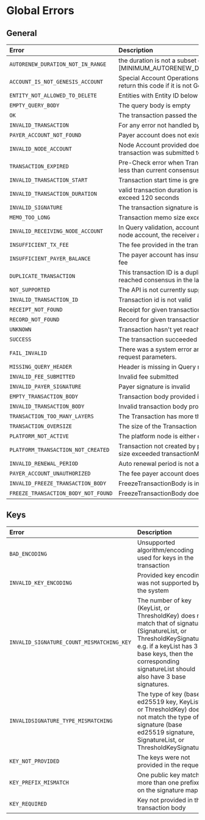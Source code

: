 # Global Errors

## General

| Error  | Description |
| :--- | :--- |
| `AUTORENEW_DURATION_NOT_IN_RANGE` | the duration is not a subset of \[MINIMUM\_AUTORENEW\_DURATION,MAXIMUM\_AUTORENEW\_DURATION\] |
| `ACCOUNT_IS_NOT_GENESIS_ACCOUNT` | Special Account Operations should be performed by only Genesis account, return this code if it is not Genesis Account |
| `ENTITY_NOT_ALLOWED_TO_DELETE` | Entities with Entity ID below 1000 are not allowed to be deleted |
| `EMPTY_QUERY_BODY` | The query body is empty |
| `OK` | The transaction passed the precheck validations. |
| `INVALID_TRANSACTION` | For any error not handled by specific error codes listed below. |
| `PAYER_ACCOUNT_NOT_FOUND` | Payer account does not exist. |
| `INVALID_NODE_ACCOUNT` | Node Account provided does not match the node account of the node the transaction was submitted to. |
| `TRANSACTION_EXPIRED` | Pre-Check error when TransactionValidStart + transactionValidDuration is less than current consensus time. |
| `INVALID_TRANSACTION_START` | Transaction start time is greater than current consensus time |
| `INVALID_TRANSACTION_DURATION` | valid transaction duration is a positive non zero number that does not exceed 120 seconds |
| `INVALID_SIGNATURE` | The transaction signature is not valid |
| `MEMO_TOO_LONG` | Transaction memo size exceeded 100 bytes |
| `INVALID_RECEIVING_NODE_ACCOUNT` | In Query validation, account with +ve\(amount\) value should be Receiving node account, the receiver account should be only one account in the list |
| `INSUFFICIENT_TX_FEE` | The fee provided in the transaction is insufficient for this type of transaction |
| `INSUFFICIENT_PAYER_BALANCE` | The payer account has insufficient cryptocurrency to pay the transaction fee |
| `DUPLICATE_TRANSACTION` | This transaction ID is a duplicate of one that was submitted to this node or reached consensus in the last 180 seconds \(receipt period\) |
| `NOT_SUPPORTED` | The API is not currently supported |
| `INVALID_TRANSACTION_ID` | Transaction id is not valid |
| `RECEIPT_NOT_FOUND` | Receipt for given transaction id does not exist |
| `RECORD_NOT_FOUND` | Record for given transaction id does not exist |
| `UNKNOWN` | Transaction hasn't yet reached consensus, or has already expired |
| `SUCCESS` | The transaction succeeded |
| `FAIL_INVALID` | There was a system error and the transaction failed because of invalid request parameters. |
| `MISSING_QUERY_HEADER` | Header is missing in Query request |
| `INVALID_FEE_SUBMITTED` | Invalid fee submitted |
| `INVALID_PAYER_SIGNATURE` | Payer signature is invalid |
| `EMPTY_TRANSACTION_BODY` | Transaction body provided is empty |
| `INVALID_TRANSACTION_BODY` | Invalid transaction body provided |
| `TRANSACTION_TOO_MANY_LAYERS` | The Transaction has more than 50 levels |
| `TRANSACTION_OVERSIZE` | The size of the Transaction is greater than transactionMaxBytes |
| `PLATFORM_NOT_ACTIVE` | The platform node is either disconnected or lagging behind |
| `PLATFORM_TRANSACTION_NOT_CREATED` | Transaction not created by platform due to either large backlog or message size exceeded transactionMaxBytes |
| `INVALID_RENEWAL_PERIOD` | Auto renewal period is not a positive number of seconds |
| `PAYER_ACCOUNT_UNAUTHORIZED` | The fee payer account doesn't have permission to submit such Transaction |
| `INVALID_FREEZE_TRANSACTION_BODY` | FreezeTransactionBody is invalid |
| `FREEZE_TRANSACTION_BODY_NOT_FOUND` | FreezeTransactionBody does not exist |

## Keys

| Error | Description |
| :--- | :--- |
| `BAD_ENCODING` | Unsupported algorithm/encoding used for keys in the transaction |
| `INVALID_KEY_ENCODING` | Provided key encoding was not supported by the system |
| `INVALID_SIGNATURE_COUNT_MISMATCHING_KEY` | The number of key \(KeyList, or ThresholdKey\) does not match that of signature \(SignatureList, or ThresholdKeySignature\). e.g. if a keyList has 3 base keys, then the corresponding signatureList should also have 3 base signatures. |
| `INVALIDSIGNATURE_TYPE_MISMATCHING` | The type of key \(base ed25519 key, KeyList, or ThresholdKey\) does not match the type of signature \(base ed25519 signature, SignatureList, or ThresholdKeySignature\) |
| `KEY_NOT_PROVIDED` | The keys were not provided in the request. |
| `KEY_PREFIX_MISMATCH` | One public key matches more than one prefixes on the signature map |
| `KEY_REQUIRED` | Key not provided in the transaction body |

